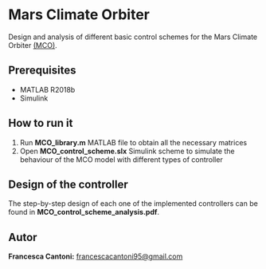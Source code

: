 # Mars Climate Orbiter

Design and analysis of different basic control schemes for the Mars Climate Orbiter [(MCO)](https://it.wikipedia.org/wiki/Mars_Climate_Orbiter).

## Prerequisites

- MATLAB R2018b
- Simulink

## How to run it

1. Run **MCO_library.m** MATLAB file to obtain all the necessary matrices
2. Open **MCO_control_scheme.slx** Simulink scheme to simulate the behaviour of the MCO model with different types of controller

## Design of the controller 
The step-by-step design of each one of the implemented controllers can be found in **MCO_control_scheme_analysis.pdf**.

## Autor
**Francesca Cantoni:** 	francescacantoni95@gmail.com
